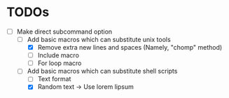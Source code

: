 # TODOs

* [ ] Make direct subcommand option
  * [ ] Add basic macros which can substitute unix tools
    * [x] Remove extra new lines and spaces (Namely, "chomp" method)
	* [ ] Include macro
	* [ ] For loop macro
  * [ ] Add basic macros which can substitute shell scripts
    * [ ] Text format
    * [x] Random text -> Use lorem lipsum
